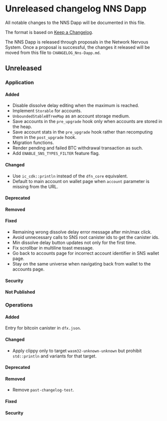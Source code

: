 # Unreleased changelog NNS Dapp

All notable changes to the NNS Dapp will be documented in this file.

The format is based on [Keep a Changelog](https://keepachangelog.com/en/1.0.0/).

The NNS Dapp is released through proposals in the Network Nervous System. Once a
proposal is successful, the changes it released will be moved from this file to
`CHANGELOG_Nns-Dapp.md`.

## Unreleased

### Application

#### Added

- Disable dissolve delay editing when the maximum is reached.
- Implement `Storable` for accounts.
- `UnboundedStableBTreeMap` as an account storage medium.
- Save accounts in the `pre_upgrade` hook only when accounts are stored in the heap.
- Save account stats in the `pre_upgrade` hook rather than recomputing them in the `post_upgrade` hook.
- Migration functions.
- Render pending and failed BTC withdrawal transaction as such.
- Add `ENABLE_SNS_TYPES_FILTER` feature flag.

#### Changed

- Use `ic_cdk::println` instead of the `dfn_core` equivalent.
- Default to main account on wallet page when `account` parameter is missing from the URL.

#### Deprecated

#### Removed

#### Fixed

- Remaining wrong dissolve delay error message after min/max click.
- Avoid unnecessary calls to SNS root canister ids to get the canister ids.
- Min dissolve delay button updates not only for the first time.
- Fix scrollbar in multiline toast message. 
- Go back to accounts page for incorrect account identifier in SNS wallet page.
- Stay on the same universe when navigating back from wallet to the accounts page.

#### Security

#### Not Published

### Operations

#### Added

Entry for bitcoin canister in `dfx.json`.

#### Changed

- Apply clippy only to target `wasm32-unknown-unknown` but prohibit `std::println` and variants for that target.

#### Deprecated

#### Removed

* Remove `past-changelog-test`.

#### Fixed

#### Security

